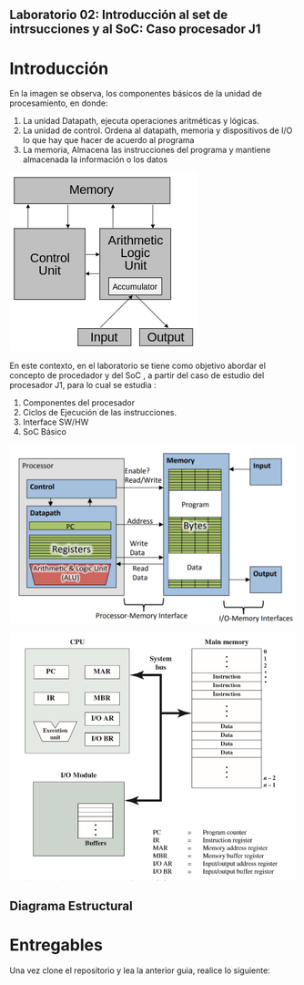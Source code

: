 ## Laboratorio 02: Introducción al set de intrsucciones  y al SoC: Caso procesador J1 
# Introducción

En la imagen se observa, los componentes básicos de la unidad de procesamiento, en donde:

1. La unidad Datapath, ejecuta operaciones aritméticas y lógicas.
2. La unidad de control. Ordena al datapath, memoria y dispositivos de I/O lo que hay que hacer de acuerdo al programa
3. La memoria, Almacena las instrucciones del programa y mantiene almacenada la información o los datos


![sigin](https://github.com/unal-edigital2/2022-2/blob/master/labs/figs/0_2.png)

En este contexto, en el laboratorio se tiene como objetivo abordar el concepto de procedador y del SoC , a partir  del caso de estudio del procesador J1, para lo cual se estudia :

1. Componentes del procesador
2. Ciclos de Ejecución de las instrucciones.
3. Interface SW/HW
4. SoC Básico


![sigin](https://github.com/unal-edigital2/2022-2/blob/master/labs/figs/w3_1.PNG)
 


![sigin](https://github.com/unal-edigital2/2022-2/blob/master/labs/figs/cpu_top.png)


## Diagrama Estructural 


# Entregables

Una vez clone el repositorio y lea la anterior guia, realice lo siguiente:

